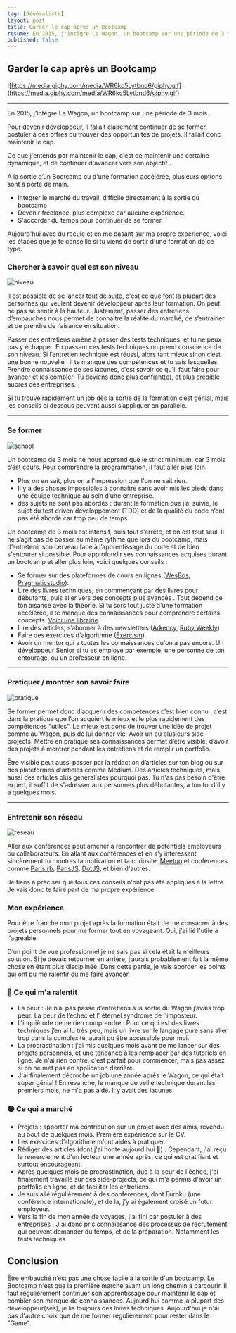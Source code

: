 ```yaml
---
tag: [Généraliste]
layout: post
title: Garder le cap après un Bootcamp
resume: En 2015, j'intègre Le Wagon, un bootcamp sur une période de 3 mois.
published: false
---
```


## Garder le cap après un Bootcamp

![https://media.giphy.com/media/WR6kc5Lytbnd6/giphy.gif](https://media.giphy.com/media/WR6kc5Lytbnd6/giphy.gif)

---

En 2015, j'intègre Le Wagon, un bootcamp sur une période de 3 mois.

Pour devenir développeur, il fallait clairement continuer de se former, postuler à des offres ou trouver des opportunités de projets. Il fallait donc maintenir le cap.

Ce que j'entends par maintenir le cap, c'est de maintenir une certaine dynamique, et de continuer d'avancer vers son objectif .

A la sortie d’un Bootcamp ou d'une formation accélérée, plusieurs options sont à porté de main.

- Intégrer le marché du travail, difficile directement à la sortie du bootcamp.
- Devenir freelance, plus complexe car aucune expérience.
- S'accorder du temps pour continuer de se former.

Aujourd'hui avec du recule et en me basant sur ma propre expérience, voici les étapes que je te conseille si tu viens de sortir d'une formation de ce type.

### Chercher à savoir quel est son niveau

![niveau](/assets/images/niveau.jpg)

Il est possible de se lancer tout de suite, c'est ce que font la plupart des personnes qui veulent devenir  développeur après leur formation. On peut ne pas se sentir à la hauteur. Justement, passer des entretiens d’embauches nous permet de connaitre la réalité du marché, de s’entrainer et de prendre de l’aisance en situation.

Passer des entretiens amène à passer des tests techniques, et tu ne peux pas y échapper.
En passant ces tests techniques on prend conscience de son niveau. Si l’entretien technique est réussi, alors tant mieux sinon c’est une bonne nouvelle : il te manque des compétences et tu sais lesquelles.
Prendre connaissance de ses lacunes, c'est savoir ce qu'il faut faire pour avancer et les combler.
Tu deviens donc plus confiant(e), et plus crédible auprès des entreprises.

Si tu trouve rapidement un job dès la sortie de la formation c’est génial, mais les conseils ci dessous peuvent aussi s’appliquer en parallèle.

---

### Se former

![school](/assets/images/school.jpg)

Un bootcamp de 3 mois ne nous apprend que le strict minimum, car 3 mois c’est cours.
Pour comprendre la programmation, il faut aller plus loin.

- Plus on en sait, plus on a l'impression que l'on ne sait rien.
- Il y a des choses impossibles à connaitre sans avoir mis les pieds dans une équipe technique au sein d’une entreprise.
- des sujets ne sont pas abordés : durant la formation que j’ai suivie, le sujet du test driven développement (TDD) et de la qualité du code n’ont pas été abordé car trop peu de temps.

Un bootcamp de 3 mois est intensif, puis tout s’arrête, et on est tout seul.
Il ne s’agit pas de bosser au même rythme que lors du bootcamp, mais d’entretenir son cerveau face à l’apprentissage du code et de bien s'entourer si possible.
Pour approfondir ses connaissances acquises durant un bootcamp et aller plus loin, voici quelques conseils :

- Se former sur des plateformes de cours en lignes ([WesBos](https://wesbos.com/courses), [Pragmaticstudio](https://pragmaticstudio.com/)).
- Lire des livres techniques, en commençant par des livres pour débutants, puis aller vers des concepts plus avancés . Tout dépend de ton aisance avec la théorie. Si tu sors tout  juste d'une formation accélérée, il te manque des connaissances pour comprendre certains concepts. [Voici une librairie](https://pragprog.com/).
- Lire des articles, s’abonner à des newsletters ([Arkency](https://arkency.com/), [Ruby Weekly](https://rubyweekly.com/))
- Faire des exercices d'algorithme ([Exercism](https://exercism.io/)).
- Avoir un mentor qui a toutes les connaissances qu'on a pas encore. Un développeur Senior si tu es employé par exemple, une personne de ton entourage, ou un professeur en ligne.

---

### Pratiquer / montrer son savoir faire

![pratique](/assets/images/pratique.jpg)

Se former permet donc d’acquérir des compétences c’est bien connu :
c’est dans la pratique que l’on acquiert le mieux et le plus rapidement des compétences "utiles".
Le mieux est donc de trouver une idée de projet comme au Wagon, puis de lui donner vie. Avoir un ou plusieurs side-projects.
Mettre en pratique ses connaissances permet d’être visible, d’avoir des projets à montrer pendant les entretiens et de remplir un portfolio.

Être visible peut aussi passer par la rédaction d’articles sur ton blog ou sur des plateformes d'articles comme Medium. Des articles techniques, mais aussi des articles plus généralistes pourquoi pas.
Tu n'as pas besoin d'être expert, il suffit de s'adresser aux personnes plus débutantes, à ton toi d'il y a quelques mois.

---

### Entretenir son réseau

![reseau](/assets/images/euruko.jpeg)

Aller aux conférences peut amener à rencontrer de potentiels employeurs ou collaborateurs.
En allant aux conférences et en s’y interessant sincèrement tu montres ta motivation et ta curiosité. [Meetup](https://www.meetup.com/fr-FR/) et conférences comme [Paris.rb](https://rubyparis.org/), [ParisJS](https://parisjs.org/), [DotJS](https://www.dotjs.io/), et bien d'autres.

Je tiens à préciser que tous ces conseils n'ont pas été appliqués à la lettre. Je vais donc te faire part de ma propre expérience.

### Mon expérience

Pour être franche mon projet après la formation était de me consacrer à des projets personnels pour me former tout en voyageant. Oui, j'ai lié l'utile à l'agréable.

D’un point de vue professionnel je ne sais pas si cela était la meilleurs solution. Si je devais retourner en arrière, j’aurais probablement fait la même chose en étant plus disciplinée.
Dans cette partie, je vais  aborder les points qui ont pu me ralentir ou me faire avancer.

### 🔴 Ce qui m'a ralentit

- La peur : Je n’ai pas passé d’entretiens à la sortie du Wagon j’avais trop peur. La peur de l’échec et l' éternel syndrome de l'imposteur.
- L'inquiètude de ne rien comprendre : Pour ce qui est des livres techniques j’en ai lu très peu, mais un livre sur le langage pure sans aller trop dans la complexité, aurait pu être accessible pour moi.
- La procrastination : j'ai mis quelques mois avant de me lancer sur des projets personnels, et une tendance à les remplacer par des tutoriels en ligne. Je n'ai rien contre, c'est parfait pour commencer, mais pas assez si on ne met pas en application derrière.
- J'ai finalement décroché un job une année après le Wagon, ce qui était super génial ! En revanche, le manque de veille technique durant les premiers mois, ne m'a pas aidé. Il y avait des lacunes.

### 🟢  Ce qui a marché

- Projets :  apporter ma contribution sur  un  projet avec des amis,  revendu au bout de quelques mois. Première expérience sur le CV.
- Les exercices d’algorithme m'ont aidés à pratiquer.
- Rédiger des articles (dont j'ai honte aujourd'hui 😬) . Cependant, j'ai reçu le  remerciement d'un lecteur une année après, ce qui est gratifiant et surtout encourageant.
- Après quelques mois de procrastination, due à la peur de l'échec, j'ai finalement travaillé sur  des side-projects,  ce qui m'a permis d'avoir un portfolio en ligne, et de faciliter les entretiens.
- Je suis allé régulièrement à des conférences, dont  Euroku (une conférence internationale), et de là, j’y ai également croisé un futur employeur.
- Vers la fin de mon année de voyages, j'ai  fini par postuler à des entreprises . J'ai donc pris connaissance des processus de recrutement qui peuvent demander du temps, et de la préparation. Notamment les tests techniques.

## Conclusion

Être embauché n’est pas une chose facile à la sortie d'un bootcamp. Le Bootcamp n'est que la première marche avant un long chemin à parcourir.
Il faut régulièrement continuer son apprentissage pour maintenir le cap et combler son manque de connaissances.
Aujourd'hui comme la plupart des développeur(ses), je lis toujours des livres techniques. Aujourd'hui je n'ai pas d'autre choix que de me former régulièrement pour rester dans le "Game".
